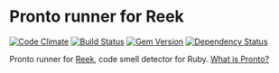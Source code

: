 # Pronto runner for Reek

[![Code Climate](https://codeclimate.com/github/mmozuras/pronto-reek.png)](https://codeclimate.com/github/mmozuras/pronto-reek)
[![Build Status](https://travis-ci.org/mmozuras/pronto-reek.png)](https://travis-ci.org/mmozuras/pronto-reek)
[![Gem Version](https://badge.fury.io/rb/pronto-reek.png)](http://badge.fury.io/rb/pronto-reek)
[![Dependency Status](https://gemnasium.com/mmozuras/pronto-reek.png)](https://gemnasium.com/mmozuras/pronto-reek)

Pronto runner for [Reek](https://github.com/troessner/reek), code smell detector for Ruby. [What is Pronto?](https://github.com/mmozuras/pronto)
